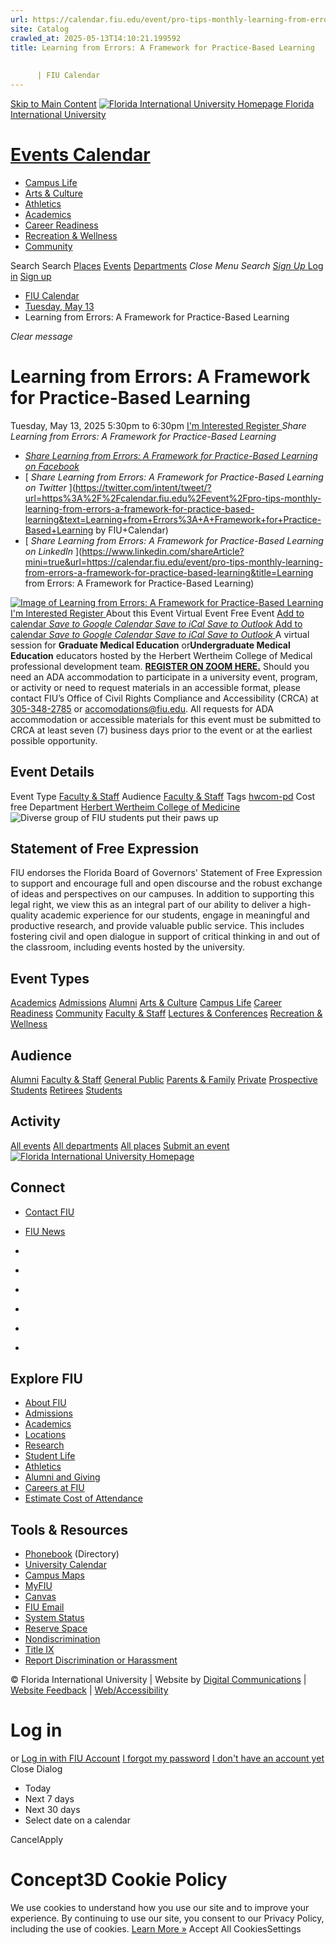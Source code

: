 ```yaml
---
url: https://calendar.fiu.edu/event/pro-tips-monthly-learning-from-errors-a-framework-for-practice-based-learning
site: Catalog
crawled_at: 2025-05-13T14:10:21.199592
title: Learning from Errors: A Framework for Practice-Based Learning
    
    
      | FIU Calendar
---
```


[Skip to Main Content](https://calendar.fiu.edu/event/pro-tips-monthly-learning-from-errors-a-framework-for-practice-based-learning#main-content)
[![Florida International University Homepage](https://digicdn.fiu.edu/core/_assets/images/logo-top.png) Florida International University](https://www.fiu.edu)
# [Events Calendar ](https://calendar.fiu.edu/)
  * [Campus Life](https://calendar.fiu.edu/calendar?event_types%5B%5D=127595)
  * [Arts & Culture](https://calendar.fiu.edu/calendar?event_types%5B%5D=127590)
  * [Athletics](https://fiusports.com/calendar)
  * [Academics](https://calendar.fiu.edu/calendar?event_types%5B%5D=127582)
  * [Career Readiness](https://calendar.fiu.edu/calendar?event_types%5B%5D=127584)
  * [Recreation & Wellness](https://calendar.fiu.edu/calendar?event_types%5B%5D=127603)
  * [Community](https://calendar.fiu.edu/calendar?event_types%5B%5D=127601)


Search Search
[Places](https://calendar.fiu.edu/search/places) [Events](https://calendar.fiu.edu/calendar) [Departments](https://calendar.fiu.edu/search/departments)
_Close Menu_
_Search_ [ _Sign Up_ ](https://calendar.fiu.edu/signup)
[Log in](https://calendar.fiu.edu/auth/shib_login?previous_url=https%3A%2F%2Fcalendar.fiu.edu%2Fevent%2Fpro-tips-monthly-learning-from-errors-a-framework-for-practice-based-learning) [Sign up](https://calendar.fiu.edu/signup)
  * [FIU Calendar](https://calendar.fiu.edu/)
  * [Tuesday, May 13](https://calendar.fiu.edu/calendar/day/2025/5/13)
  * Learning from Errors: A Framework for Practice-Based Learning


_Clear message_
# Learning from Errors: A Framework for Practice-Based Learning
Tuesday, May 13, 2025 5:30pm to 6:30pm 
[ I'm Interested ](https://calendar.fiu.edu/event/49454101882245/confirm?return=https%3A%2F%2Fcalendar.fiu.edu%2Fevent%2Fpro-tips-monthly-learning-from-errors-a-framework-for-practice-based-learning)
[ Register ](https://go.fiu.edu/protipsmonthlytues)
_Share Learning from Errors: A Framework for Practice-Based Learning_
  * [ _Share Learning from Errors: A Framework for Practice-Based Learning on Facebook_ ](https://www.facebook.com/sharer/sharer.php?u=https://calendar.fiu.edu/event/pro-tips-monthly-learning-from-errors-a-framework-for-practice-based-learning)
  * [ _Share Learning from Errors: A Framework for Practice-Based Learning on Twitter_ ](https://twitter.com/intent/tweet/?url=https%3A%2F%2Fcalendar.fiu.edu%2Fevent%2Fpro-tips-monthly-learning-from-errors-a-framework-for-practice-based-learning&text=Learning+from+Errors%3A+A+Framework+for+Practice-Based+Learning by FIU+Calendar)
  * [ _Share Learning from Errors: A Framework for Practice-Based Learning on LinkedIn_ ](https://www.linkedin.com/shareArticle?mini=true&url=https://calendar.fiu.edu/event/pro-tips-monthly-learning-from-errors-a-framework-for-practice-based-learning&title=Learning from Errors: A Framework for Practice-Based Learning)


[ ![Image of Learning from Errors: A Framework for Practice-Based Learning](https://localist-images.azureedge.net/photos/49454101974411/card/0a58b58b475e86f5ae9df7f251e5b6db6217bfc2.jpg) ](https://calendar.fiu.edu/photo/49454101974411)
[ I'm Interested ](https://calendar.fiu.edu/event/49454101882245/confirm?return=https%3A%2F%2Fcalendar.fiu.edu%2Fevent%2Fpro-tips-monthly-learning-from-errors-a-framework-for-practice-based-learning)
[ Register ](https://go.fiu.edu/protipsmonthlytues)
About this Event
Virtual Event Free Event
[Add to calendar ](https://calendar.fiu.edu/event/pro-tips-monthly-learning-from-errors-a-framework-for-practice-based-learning)
[ _Save to Google Calendar_ ](https://calendar.google.com/calendar/event?action=TEMPLATE&dates=20250513T213000Z%2F20250513T223000Z&details=A+virtual+session+for+Graduate+Medical+Education+or+Undergraduate+Medical+Education+educators+hosted+by+the+Herbert+Wertheim+College+of+Medical+professional+development+team.+%0A%0AREGISTER+ON+ZOOM+HERE.%0A%0Ahttps%3A%2F%2Fcalendar.fiu.edu%2Fevent%2Fpro-tips-monthly-learning-from-errors-a-framework-for-practice-based-learning&location=&sprop=website%3Acalendar.fiu.edu&text=Learning+from+Errors%3A+A+Framework+for+Practice-Based+Learning "Save to Google Calendar") [ _Save to iCal_ ](https://calendar.fiu.edu/event/pro-tips-monthly-learning-from-errors-a-framework-for-practice-based-learning.ics "Save to iCal") [ _Save to Outlook_ ](https://calendar.fiu.edu/event/pro-tips-monthly-learning-from-errors-a-framework-for-practice-based-learning.ics "Save to Outlook")
[Add to calendar ](https://calendar.fiu.edu/event/pro-tips-monthly-learning-from-errors-a-framework-for-practice-based-learning)
[ _Save to Google Calendar_ ](https://calendar.google.com/calendar/event?action=TEMPLATE&dates=20250513T213000Z%2F20250513T223000Z&details=A+virtual+session+for+Graduate+Medical+Education+or+Undergraduate+Medical+Education+educators+hosted+by+the+Herbert+Wertheim+College+of+Medical+professional+development+team.+%0A%0AREGISTER+ON+ZOOM+HERE.%0A%0Ahttps%3A%2F%2Fcalendar.fiu.edu%2Fevent%2Fpro-tips-monthly-learning-from-errors-a-framework-for-practice-based-learning&location=&sprop=website%3Acalendar.fiu.edu&text=Learning+from+Errors%3A+A+Framework+for+Practice-Based+Learning "Save to Google Calendar") [ _Save to iCal_ ](https://calendar.fiu.edu/event/pro-tips-monthly-learning-from-errors-a-framework-for-practice-based-learning.ics "Save to iCal") [ _Save to Outlook_ ](https://calendar.fiu.edu/event/pro-tips-monthly-learning-from-errors-a-framework-for-practice-based-learning.ics "Save to Outlook")
A virtual session for **Graduate Medical Education** or**Undergraduate Medical Education** educators hosted by the Herbert Wertheim College of Medical professional development team. 
**[REGISTER ON ZOOM HERE.](https://go.fiu.edu/protipsmonthlytues)**
Should you need an ADA accommodation to participate in a university event, program, or activity or need to request materials in an accessible format, please contact FIU’s Office of Civil Rights Compliance and Accessibility (CRCA) at [305-348-2785](tel:3053482785) or accomodations@fiu.edu. All requests for ADA accommodation or accessible materials for this event must be submitted to CRCA at least seven (7) business days prior to the event or at the earliest possible opportunity. 
## Event Details
Event Type
[Faculty & Staff](https://calendar.fiu.edu/search/events?event_types%5B%5D=127602)
Audience
[Faculty & Staff](https://calendar.fiu.edu/search/events?event_types%5B%5D=121720)
Tags
[hwcom-pd](https://calendar.fiu.edu/search/events?event_types%5B%5D=48809320941810)
Cost
free
Department
[Herbert Wertheim College of Medicine](https://calendar.fiu.edu/department/herbert_wertheim_college_of_medicine)
![Diverse group of FIU students put their paws up](https://www.fiu.edu/_assets/images/thumbnail-students-paw.jpg)
## Statement of Free Expression
FIU endorses the Florida Board of Governors' Statement of Free Expression to support and encourage full and open discourse and the robust exchange of ideas and perspectives on our campuses. In addition to supporting this legal right, we view this as an integral part of our ability to deliver a high-quality academic experience for our students, engage in meaningful and productive research, and provide valuable public service. This includes fostering civil and open dialogue in support of critical thinking in and out of the classroom, including events hosted by the university.
## Event Types
[Academics](https://calendar.fiu.edu/calendar?event_types%5B%5D=127582)
[Admissions](https://calendar.fiu.edu/calendar?event_types%5B%5D=127583)
[Alumni](https://calendar.fiu.edu/calendar?event_types%5B%5D=127589)
[Arts & Culture](https://calendar.fiu.edu/calendar?event_types%5B%5D=127590)
[Campus Life](https://calendar.fiu.edu/calendar?event_types%5B%5D=127595)
[Career Readiness](https://calendar.fiu.edu/calendar?event_types%5B%5D=127584)
[Community](https://calendar.fiu.edu/calendar?event_types%5B%5D=127601)
[Faculty & Staff](https://calendar.fiu.edu/calendar?event_types%5B%5D=127602)
[Lectures & Conferences](https://calendar.fiu.edu/calendar?event_types%5B%5D=127587)
[Recreation & Wellness](https://calendar.fiu.edu/calendar?event_types%5B%5D=127603)
## Audience
[Alumni](https://calendar.fiu.edu/calendar?event_types%5B%5D=121721)
[Faculty & Staff](https://calendar.fiu.edu/calendar?event_types%5B%5D=121720)
[General Public](https://calendar.fiu.edu/calendar?event_types%5B%5D=121722)
[Parents & Family](https://calendar.fiu.edu/calendar?event_types%5B%5D=36918157286658)
[Private](https://calendar.fiu.edu/calendar?event_types%5B%5D=129753)
[Prospective Students](https://calendar.fiu.edu/calendar?event_types%5B%5D=121723)
[Retirees](https://calendar.fiu.edu/calendar?event_types%5B%5D=37290279036119)
[Students](https://calendar.fiu.edu/calendar?event_types%5B%5D=121719)
## Activity
[All events](https://calendar.fiu.edu/search?what=events)
[All departments](https://calendar.fiu.edu/search/departments)
[All places](https://calendar.fiu.edu/search?what=places)
[Submit an event](https://calendar.fiu.edu/admin/events/new/basic-information)
[ ![Florida International University Homepage](https://digicdn.fiu.edu/core/_assets/images/footer-logo.svg) ](https://www.fiu.edu/)
## Connect
  * [Contact FIU](https://www.fiu.edu/about/contact-us/index.html)
  * [FIU News](https://news.fiu.edu/)


  * [](https://www.instagram.com/fiuinstagram/)
  * [](https://www.linkedin.com/school/florida-international-university/)
  * [](https://www.facebook.com/floridainternational)
  * [](https://twitter.com/fiu)
  * [](https://www.youtube.com/user/FloridaInternational)
  * [](https://flickr.com/photos/fiu)


## Explore FIU
  * [About FIU](https://www.fiu.edu/about/index.html)
  * [Admissions](https://www.fiu.edu/admissions/index.html)
  * [Academics](https://www.fiu.edu/academics/index.html)
  * [Locations](https://www.fiu.edu/locations/index.html)
  * [Research](https://www.fiu.edu/research/index.html)
  * [Student Life](https://www.fiu.edu/student-life/index.html)
  * [Athletics](https://www.fiu.edu/athletics/index.html)
  * [Alumni and Giving](https://www.fiu.edu/alumni-and-giving/index.html)
  * [Careers at FIU](https://hr.fiu.edu/careers/)
  * [Estimate Cost of Attendance](https://onestop.fiu.edu/finances/estimate-your-costs/)


## Tools & Resources
  * [Phonebook](https://phonebook.fiu.edu) (Directory)
  * [University Calendar](https://calendar.fiu.edu/)
  * [Campus Maps](https://campusmaps.fiu.edu/)
  * [MyFIU](https://my.fiu.edu/)
  * [Canvas](https://canvas.fiu.edu)
  * [FIU Email](http://mail.fiu.edu/)
  * [System Status](https://fiu.service-now.com/sp?id=services_status)
  * [Reserve Space](https://reservespace.fiu.edu/make-reservation/)
  * [Nondiscrimination](https://ace.fiu.edu/civil-rights-and-accessibility/harassment-and-discrimination/)
  * [Title IX](https://ace.fiu.edu/title-ix/)
  * [Report Discrimination or Harassment](https://report.fiu.edu/)


© Florida International University  | Website by [Digital Communications](https://stratcomm.fiu.edu/digital-print/websites/) | [Website Feedback](https://webforms.fiu.edu/view.php?id=370774&element_5=https://calendar.fiu.edu/https://calendar.fiu.edu/) | [Web/Accessibility](https://accessibility.fiu.edu/)
# Log in
or
[Log in with FIU Account](https://calendar.fiu.edu/auth/shib_login?previous_url=https%3A%2F%2Fcalendar.fiu.edu%2Fevent%2Fpro-tips-monthly-learning-from-errors-a-framework-for-practice-based-learning)
[I forgot my password](https://calendar.fiu.edu/auth/forgot) [I don't have an account yet](https://calendar.fiu.edu/signup)
Close Dialog[](javascript:;)[](javascript:;)
  * Today
  * Next 7 days
  * Next 30 days
  * Select date on a calendar


CancelApply
# Concept3D Cookie Policy
We use cookies to understand how you use our site and to improve your experience. By continuing to use our site, you consent to our Privacy Policy, including the use of cookies. [Learn More »](https://concept3d.com/concept3d-privacy-policy/)
Accept All CookiesSettings

